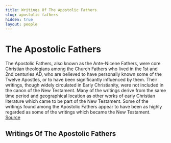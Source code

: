 ```yaml
---
title: Writings Of The Apostolic Fathers
slug: apostolic-fathers
hidden: true
layout: people
---
```

# The Apostolic Fathers
The Apostolic Fathers, also known as the Ante-Nicene Fathers, were core Christian theologians among the Church Fathers who lived in the 1st and 2nd centuries AD, who are believed to have personally known some of the Twelve Apostles, or to have been significantly influenced by them. Their writings, though widely circulated in Early Christianity, were not included in the canon of the New Testament. Many of the writings derive from the same time period and geographical location as other works of early Christian literature which came to be part of the New Testament. Some of the writings found among the Apostolic Fathers appear to have been as highly regarded as some of the writings which became the New Testament. [Source](https://en.wikipedia.org/wiki/Apostolic_Fathers)

## Writings Of The Apostolic Fathers
